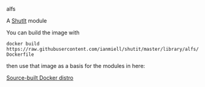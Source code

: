 alfs

A [ShutIt](https://github.com/ianmiell/shutit) module 

You can build the image with

`docker build https://raw.githubusercontent.com/ianmiell/shutit/master/library/alfs/Dockerfile`

then use that image as a basis for the modules in here:

[Source-built Docker distro](https://github.com/ianmiell/shutit-distro/blob/master/README.md)
